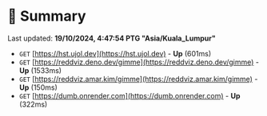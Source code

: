 # 📖 Summary
Last updated: **19/10/2024, 4:47:54 PTG "Asia/Kuala_Lumpur"**

- `GET` [https://hst.ujol.dev](https://hst.ujol.dev) - **Up** (601ms)
- `GET` [https://reddviz.deno.dev/gimme](https://reddviz.deno.dev/gimme) - **Up** (1533ms)
- `GET` [https://reddviz.amar.kim/gimme](https://reddviz.amar.kim/gimme) - **Up** (150ms)
- `GET` [https://dumb.onrender.com](https://dumb.onrender.com) - **Up** (322ms)
